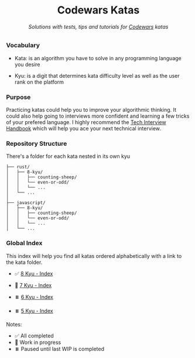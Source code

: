 <h1 align="center">Codewars Katas</h1>

<h6 align="center">
  Solutions with tests, tips and tutorials for <a href="https://www.codewars.com">Codewars</a> katas
</h6>

### Vocabulary

- Kata: is an algorithm you have to solve in any programming language you desire

- Kyu: is a digit that determines kata difficulty level as well as the user rank on the platform

### Purpose

Practicing katas could help you to improve your algorithmic thinking. It could also help going to interviews more confident and learning a few tricks of your prefered language.
I highly recommend the [Tech Interview Handbook](https://github.com/yangshun/tech-interview-handbook) which will help you ace your next technical interview.

### Repository Structure

There's a folder for each kata nested in its own kyu

```ascii
├── rust/
│   ├── 8-kyu/
│   │   ├── counting-sheep/
│   │   └── even-or-odd/
│   │   └── ...
│   └── ...
│
├── javascript/
│   ├── 8-kyu/
│   │   ├── counting-sheep/
│   │   └── even-or-odd/
│   │   └── ...
│   └── ...
```

### Global Index

This index will help you find all katas ordered alphabetically with a link to the kata folder.

- ✅ [8 Kyu - Index](https://github.com/soerenmartius/codewars-katas/tree/master/lib/index/8-kyu.md)

* 🚧 [7 Kyu - Index](https://github.com/soerenmartius/codewars-katas/tree/master/lib/index/7-kyu.md)

- ⏸️ [6 Kyu - Index](https://github.com/soerenmartius/codewars-katas/tree/master/lib/index/6-kyu.md)

* ⏸️ [5 Kyu - Index](https://github.com/soerenmartius/codewars-katas/tree/master/lib/index/5-kyu.md)

Notes:

- ✅ All completed
- 🚧 Work in progress
- ⏸️ Paused until last WIP is completed
